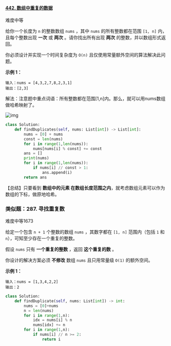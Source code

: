#### [442. 数组中重复的数据](https://leetcode-cn.com/problems/find-all-duplicates-in-an-array/)

难度中等

给你一个长度为 `n` 的整数数组 `nums` ，其中 `nums` 的所有整数都在范围 `[1, n]` 内，且每个整数出现 **一次** 或 **两次** 。请你找出所有出现 **两次** 的整数，并以数组形式返回。

你必须设计并实现一个时间复杂度为 `O(n)` 且仅使用常量额外空间的算法解决此问题。

**示例 1：**

```
输入：nums = [4,3,2,7,8,2,3,1]
输出：[2,3]
```



解法：注意题中重点词语：所有整数都在范围[1,n]内。那么，就可以用nums数组做哈希映射了。

![img](https://pic1.zhimg.com/80/v2-c52e34df9f0f0fe91f2de40b5f1b0e01_1440w.png)



```python
class Solution:
    def findDuplicates(self, nums: List[int]) -> List[int]:
        nums = [0] + nums
        const = len(nums)
        for i in range(1,len(nums)):
            nums[nums[i] % const] += const
        ans = []
        print(nums)
        for i in range(1,len(nums)):
            if nums[i] // const > 1:
                ans.append(i)
        return ans
```



【总结】只要看到 **数组中的元素 在数组长度范围之内**，就考虑数组元素可以作为数组的下标，做原地哈希。



### 类似题：287. 寻找重复数

难度中等1673

给定一个包含 `n + 1` 个整数的数组 `nums` ，其数字都在 `[1, n]` 范围内（包括 `1` 和 `n`），可知至少存在一个重复的整数。

假设 `nums` 只有 **一个重复的整数** ，返回 **这个重复的数** 。

你设计的解决方案必须 **不修改** 数组 `nums` 且只用常量级 `O(1)` 的额外空间。

 

**示例 1：**

```
输入：nums = [1,3,4,2,2]
输出：2
```

```python
class Solution:
    def findDuplicate(self, nums: List[int]) -> int:
        nums = [0]+nums
        n = len(nums)
        for i in range(1,n):
            idx = nums[i] % n
            nums[idx] += n
        for i in range(1,n):
            if nums[i] // n >= 2:
                return i
```

